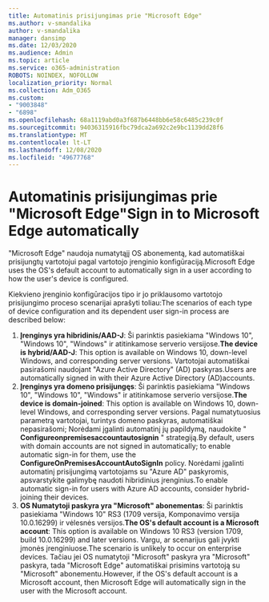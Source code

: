 ```yaml
---
title: Automatinis prisijungimas prie "Microsoft Edge"
ms.author: v-smandalika
author: v-smandalika
manager: dansimp
ms.date: 12/03/2020
ms.audience: Admin
ms.topic: article
ms.service: o365-administration
ROBOTS: NOINDEX, NOFOLLOW
localization_priority: Normal
ms.collection: Adm_O365
ms.custom:
- "9003848"
- "6898"
ms.openlocfilehash: 68a1119abd0a3f687b6448bb6e58c6485c239c0f
ms.sourcegitcommit: 94036315916fbc79dca2a692c2e9bc1139dd28f6
ms.translationtype: MT
ms.contentlocale: lt-LT
ms.lasthandoff: 12/08/2020
ms.locfileid: "49677768"
---
```

# <a name="sign-in-to-microsoft-edge-automatically"></a><span data-ttu-id="cf99c-102">Automatinis prisijungimas prie "Microsoft Edge"</span><span class="sxs-lookup"><span data-stu-id="cf99c-102">Sign in to Microsoft Edge automatically</span></span>

<span data-ttu-id="cf99c-103">"Microsoft Edge" naudoja numatytąjį OS abonementą, kad automatiškai prisijungtų vartotojui pagal vartotojo įrenginio konfigūraciją.</span><span class="sxs-lookup"><span data-stu-id="cf99c-103">Microsoft Edge uses the OS's default account to automatically sign in a user according to how the user's device is configured.</span></span> 

<span data-ttu-id="cf99c-104">Kiekvieno įrenginio konfigūracijos tipo ir jo priklausomo vartotojo prisijungimo proceso scenarijai aprašyti toliau:</span><span class="sxs-lookup"><span data-stu-id="cf99c-104">The scenarios of each type of device configuration and its dependent user sign-in process are described below:</span></span>

1. <span data-ttu-id="cf99c-105">**Įrenginys yra hibridinis/AAD-J**: Ši parinktis pasiekiama "Windows 10", "Windows 10", "Windows" ir atitinkamose serverio versijose.</span><span class="sxs-lookup"><span data-stu-id="cf99c-105">**The device is hybrid/AAD-J**: This option is available on Windows 10, down-level Windows, and corresponding server versions.</span></span> <span data-ttu-id="cf99c-106">Vartotojai automatiškai pasirašomi naudojant "Azure Active Directory" (AD) paskyras.</span><span class="sxs-lookup"><span data-stu-id="cf99c-106">Users are automatically signed in with their Azure Active Directory (AD)accounts.</span></span>
2. <span data-ttu-id="cf99c-107">**Įrenginys yra domeno prisijungęs**: Ši parinktis pasiekiama "Windows 10", "Windows 10", "Windows" ir atitinkamose serverio versijose.</span><span class="sxs-lookup"><span data-stu-id="cf99c-107">**The device is domain-joined**: This option is available on Windows 10, down-level Windows, and corresponding server versions.</span></span> <span data-ttu-id="cf99c-108">Pagal numatytuosius parametrą vartotojai, turintys domeno paskyras, automatiškai nepasirašomi; Norėdami įgalinti automatinį jų papildymą, naudokite " **Configureonpremisesaccountautosignin** " strategiją.</span><span class="sxs-lookup"><span data-stu-id="cf99c-108">By default, users with domain accounts are not signed in automatically; to enable automatic sign-in for them, use the **ConfigureOnPremisesAccountAutoSignIn** policy.</span></span> <span data-ttu-id="cf99c-109">Norėdami įgalinti automatinį prisijungimą vartotojams su "Azure AD" paskyromis, apsvarstykite galimybę naudoti hibridinius įrenginius.</span><span class="sxs-lookup"><span data-stu-id="cf99c-109">To enable automatic sign-in for users with Azure AD accounts, consider hybrid-joining their devices.</span></span>
3. <span data-ttu-id="cf99c-110">**OS Numatytoji paskyra yra "Microsoft" abonementas**: Ši parinktis pasiekiama "Windows 10" RS3 (1709 versija, Komponavimo versija 10.0.16299) ir vėlesnės versijos.</span><span class="sxs-lookup"><span data-stu-id="cf99c-110">**The OS's default account is a Microsoft account**: This option is available on Windows 10 RS3 (version 1709, build 10.0.16299) and later versions.</span></span> <span data-ttu-id="cf99c-111">Vargu, ar scenarijus gali įvykti įmonės įrenginiuose.</span><span class="sxs-lookup"><span data-stu-id="cf99c-111">The scenario is unlikely to occur on enterprise devices.</span></span> <span data-ttu-id="cf99c-112">Tačiau jei OS numatytoji "Microsoft" paskyra yra "Microsoft" paskyra, tada "Microsoft Edge" automatiškai prisimins vartotoją su "Microsoft" abonementu.</span><span class="sxs-lookup"><span data-stu-id="cf99c-112">However, if the OS's default account is a Microsoft account, then Microsoft Edge will automatically sign in the user with the Microsoft account.</span></span>
 
 

